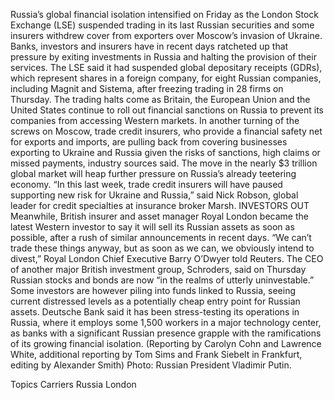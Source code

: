 Russia’s global financial isolation intensified on Friday as the London Stock Exchange (LSE) suspended trading in its last Russian securities and some insurers withdrew cover from exporters over Moscow’s invasion of Ukraine.
Banks, investors and insurers have in recent days ratcheted up that pressure by exiting investments in Russia and halting the provision of their services.
The LSE said it had suspended global depositary receipts (GDRs), which represent shares in a foreign company, for eight Russian companies, including Magnit and Sistema, after freezing trading in 28 firms on Thursday.
The trading halts come as Britain, the European Union and the United States continue to roll out financial sanctions on Russia to prevent its companies from accessing Western markets.
In another turning of the screws on Moscow, trade credit insurers, who provide a financial safety net for exports and imports, are pulling back from covering businesses exporting to Ukraine and Russia given the risks of sanctions, high claims or missed payments, industry sources said.
The move in the nearly $3 trillion global market will heap further pressure on Russia’s already teetering economy.
“In this last week, trade credit insurers will have paused supporting new risk for Ukraine and Russia,” said Nick Robson, global leader for credit specialties at insurance broker Marsh.
INVESTORS OUT
Meanwhile, British insurer and asset manager Royal London became the latest Western investor to say it will sell its Russian assets as soon as possible, after a rush of similar announcements in recent days.
“We can’t trade these things anyway, but as soon as we can, we obviously intend to divest,” Royal London Chief Executive Barry O’Dwyer told Reuters.
The CEO of another major British investment group, Schroders, said on Thursday Russian stocks and bonds are now “in the realms of utterly uninvestable.”
Some investors are however piling into funds linked to Russia, seeing current distressed levels as a potentially cheap entry point for Russian assets.
Deutsche Bank said it has been stress-testing its operations in Russia, where it employs some 1,500 workers in a major technology center, as banks with a significant Russian presence grapple with the ramifications of its growing financial isolation.
(Reporting by Carolyn Cohn and Lawrence White, additional reporting by Tom Sims and Frank Siebelt in Frankfurt, editing by Alexander Smith)
Photo: Russian President Vladimir Putin.

Topics
Carriers
Russia
London
